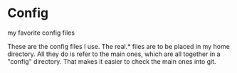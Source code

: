 # Config
my favorite config files

These are the config files I use.  The real.* files are to be placed in my home directory.  All they do is refer to
the main ones, which are all together in a "config" directory.  That makes it easier to check the main
ones into git.
